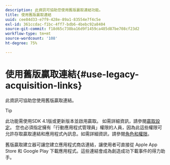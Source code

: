 ```yaml
---
description: 此資訊可協助您使用舊版贏取連結功能。
title: 使用舊版贏取連結
uuid: cee84d33-e7f9-428e-89a1-83554e7f4c5e
exl-id: 361ccdac-f1bc-4ff7-bdb6-4bebc92a8404
source-git-commit: f18d65c738ba16d9f1459ca485d87be708cf23d2
workflow-type: tm+mt
source-wordcount: '108'
ht-degree: 75%

---
```


# 使用舊版贏取連結{#use-legacy-acquisition-links}

此資訊可協助您使用舊版贏取連結。

>[!TIP]
>
>此功能需使用SDK 4.1版或更新版本並啟用贏取。 如需詳細資訊，請參閱[贏取設定](/help/using/acquisition-main/t-enable-acquisition.md)。 您也必須指定擁有「行動應用程式管理員」權限的人員，因為此這些權限可允許存取贏取連結和應用程式內訊息。如需詳細資訊，請參閱[角色和權限](/help/using/gs/c-mob-roles-and-permissions.md)。

舊版贏取建立器可讓您建立應用程式商店連結，讓使用者可直接從 Apple App Store 和 Google Play 下載應用程式。這些連結會成為創造成功下載事件的得力助手。
